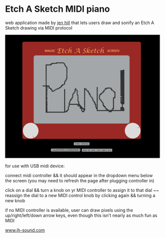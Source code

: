 # Etch A Sketch MIDI piano

web application made by [jen hill](www.jh-sound.com) that lets users draw and sonify an Etch A Sketch drawing via MIDI protocol

![](etch-a-sketch-piano.png)

for use with USB midi device:

connect midi controller && it should appear in the dropdown menu below the screen (you may need to refresh the page after plugging controller in)

click on a dial && turn a knob on yr MIDI controller to assign it to that dial ~~ reassign the dial to a new MIDI control knob by clicking again && turning a new knob


if no MIDI controller is available, user can draw pixels using the up/right/left/down arrow keys, even though this isn't nearly as much fun as MIDI

www.jh-sound.com
